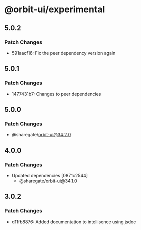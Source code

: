 # @orbit-ui/experimental

## 5.0.2

### Patch Changes

- 591aacf16: Fix the peer dependency version again

## 5.0.1

### Patch Changes

- 1477431b7: Changes to peer dependencies

## 5.0.0

### Patch Changes

- @sharegate/orbit-ui@34.2.0

## 4.0.0

### Patch Changes

- Updated dependencies [0871c2544]
  - @sharegate/orbit-ui@34.1.0

## 3.0.2

### Patch Changes

- d11fb8876: Added documentation to intellisence using jsdoc
